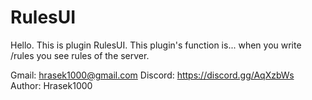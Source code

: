 # RulesUI
Hello.
This is plugin RulesUI.
This plugin's function is... when you write /rules you see rules of the server.

Gmail: hrasek1000@gmail.com
Discord: https://discord.gg/AqXzbWs 
Author: Hrasek1000
